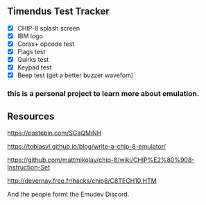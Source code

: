 ## Timendus Test Tracker

- [x] CHIP-8 splash screen
- [x] IBM logo
- [x] Corax+ opcode test
- [x] Flags test
- [x] Quirks test
- [x] Keypad test
- [x] Beep test (get a better buzzer wavefom)

### this is a personal project to learn more about emulation.


## Resources
https://pastebin.com/SGaQMiNH

https://tobiasvl.github.io/blog/write-a-chip-8-emulator/

https://github.com/mattmikolay/chip-8/wiki/CHIP%E2%80%908-Instruction-Set

http://devernay.free.fr/hacks/chip8/C8TECH10.HTM

And the people formt the Emudev Discord.

